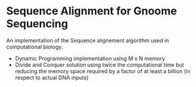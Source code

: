 # Sequence Alignment for Gnoome Sequencing

An implementation of the Sequence alignement algorithm used in computational biology.

- Dynamic Programming implementation using M x N memory
- Divide and Conquer solution using twice the computational time but reducing the memory space required by a factor of at least a billion (in respect to actual DNA inputs)
